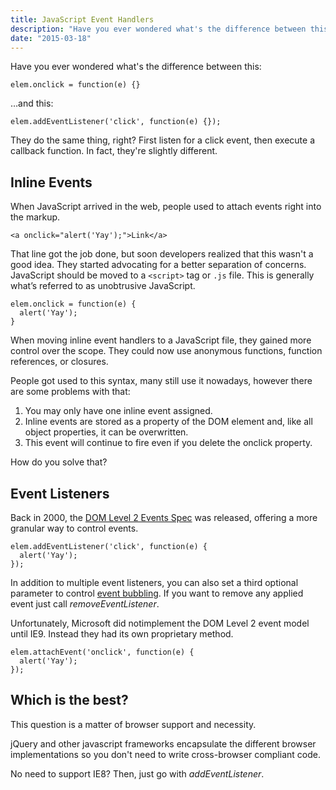```yaml
---
title: JavaScript Event Handlers
description: "Have you ever wondered what's the difference between this? They do the same thing, right? First listen for a click event, then execute a callback function. In fact, they're slightly different."
date: "2015-03-18"
---
```


Have you ever wondered what's the difference between this:

```
elem.onclick = function(e) {}
```

…and this:

```
elem.addEventListener('click', function(e) {});
```

They do the same thing, right? First listen for a click event, then execute a callback function. In fact, they're slightly different.

## Inline Events

When JavaScript arrived in the web, people used to attach events right into the markup.

```
<a onclick="alert('Yay');">Link</a>
```

That line got the job done, but soon developers realized that this wasn't a good idea. They started advocating for a better separation of concerns. JavaScript should be moved to a `<script>` tag or `.js` file. This is generally what’s referred to as unobtrusive JavaScript.

```
elem.onclick = function(e) {
  alert('Yay');
}
```

When moving inline event handlers to a JavaScript file, they gained more control over the scope. They could now use anonymous functions, function references, or closures.

People got used to this syntax, many still use it nowadays, however there are some problems with that:

1. You may only have one inline event assigned.
2. Inline events are stored as a property of the DOM element and, like all object properties, it can be overwritten.
3. This event will continue to fire even if you delete the onclick property.

How do you solve that?

## Event Listeners

Back in 2000, the [DOM Level 2 Events Spec](http://www.w3.org/TR/DOM-Level-2-Events/events.html) was released, offering a more granular way to control events.

```
elem.addEventListener('click', function(e) {
  alert('Yay');
});
```

In addition to multiple event listeners, you can also set a third optional parameter to control [event bubbling](http://stackoverflow.com/questions/4616694/what-is-event-bubbling-and-capturing/#answer-4616720). If you want to remove any applied event just call _removeEventListener_.

Unfortunately, Microsoft did notimplement the DOM Level 2 event model until IE9. Instead they had its own proprietary method.

```
elem.attachEvent('onclick', function(e) {
  alert('Yay');
});
```

## Which is the best?

This question is a matter of browser support and necessity.

jQuery and other javascript frameworks encapsulate the different browser implementations so you don't need to write cross-browser compliant code.

No need to support IE8? Then, just go with _addEventListener_.
